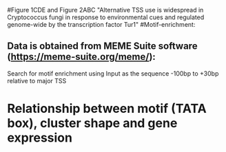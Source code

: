 #Figure 1CDE and Figure 2ABC "Alternative TSS use is widespread in Cryptococcus fungi in response to environmental cues and regulated genome-wide by the transcription factor Tur1"
#Motif-enrichment: 
## Data is obtained from MEME Suite software (https://meme-suite.org/meme/): 
Search for motif enrichment using Input as the sequence -100bp to +30bp relative to major TSS
# Relationship between motif (TATA box), cluster shape and gene expression

